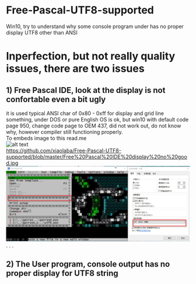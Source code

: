 # Free-Pascal-UTF8-supported
Win10, try to understand why some console program under has no  proper display UTF8 other than ANSI  

# Inperfection, but not really quality issues, there are two issues
## 1) Free Pascal IDE, look at the display is not confortable even a bit ugly  
it is used typical ANSI char of 0x80 - 0xff for display and grid line something, under DOS or pure English OS is ok, but win10 with default code page 950, change code page to OEM 437, did not work out, do not know why, however compiler still functioning properly.  
To embeds image to this read.me  
![alt text](http://url/to/img.png)  
https://github.com/xiaolaba/Free-Pascal-UTF8-supported/blob/master/Free%20Pascal%20IDE%20display%20no%20good.jpg
![alt text](https://github.com/xiaolaba/Free-Pascal-UTF8-supported/blob/master/Free%20Pascal%20IDE%20display%20no%20good.jpg)  
.
.
.




## 2) The User program, console output has no proper display for UTF8 string


